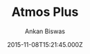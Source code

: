 ---
title: Atmos Plus
github: 'https://github.com/meliodus/meliodus.github.io'
demo: 'https://meliodus.github.io/'
author: Ankan Biswas
ssg:
  - Jekyll
cms:
  - No Cms
date: 2015-11-08T15:21:45.000Z
github_branch: master
description: Introvert Geek Diaries ~ Ankan Biswas on the internet
stale: true
---